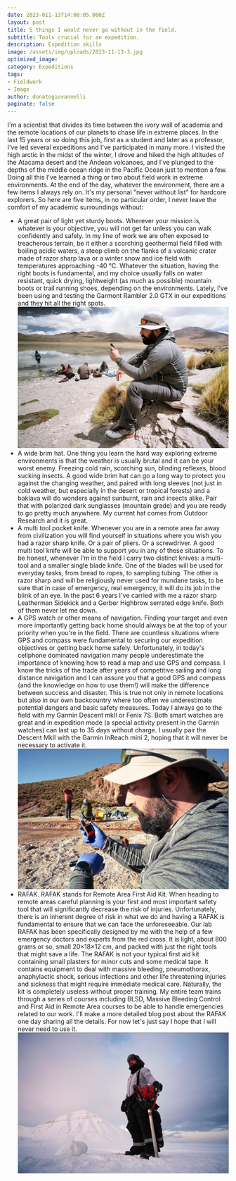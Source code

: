 ```yaml
---
date: 2023-011-13T14:00:05.000Z
layout: post
title: 5 things I would never go without in the field.
subtitle: Tools crucial for an expedition.
description: Espedition skills 
image: /assets/img/uploads/2023-11-13-3.jpg
optimized_image:
category: Expeditions
tags:
- Fieldwork
- Image
author: donatogiovannelli
paginate: false
---
```

I'm a scientist that divides its time between the ivory wall of academia and the remote locations of our planets to chase life in extreme places. In the last 15 years or so doing this job, first as a student and later as a professor, I've led several expeditions and I've participated in many more. I visited the high arctic in the midst of the winter, I drove and hiked the high altitudes of the Atacama desert and the Andean volcanoes, and I've plunged to the depths of the middle ocean ridge in the Pacific Ocean just to mention a few. 
Doing all this I've learned a thing or two about field work in extreme environments. At the end of the day, whatever the environment, there are a few items I always rely on. It's my personal "never without list" for hardcore explorers. 
So here are five items, in no particular order, I never leave the comfort of my academic surroundings without:
- A great pair of light yet sturdy boots. Wherever your mission is, whatever is your objective, you will not get far unless you can walk confidently and safely. In my line of work we are often exposed to treacherous terrain, be it either a scorching geothermal field filled with boiling acidic waters, a steep climb on the flanks of a volcanic crater made of razor sharp lava or a winter snow and ice field with temperatures approaching -40 °C. Whatever the situation, having the right boots is fundamental, and my choice usually falls on water resistant, quick drying, lightweight (as much as possible) mountain boots or trail running shoes, depending on the environments. Lately, I've been using and testing the Garmont Rambler 2.0 GTX in our expeditions and they hit all the right spots.
![Alt text](/assets/img/uploads/2023-11-13-1.jpg "Checking location in Argentina, at almost 5000 meters abolve sea level")
- A wide brim hat. One thing you learn the hard way exploring extreme environments is that the weather is usually brutal and it can be your worst enemy. Freezing cold rain, scorching sun, blinding reflexes, blood sucking insects. A good wide brim hat can go a long way to protect you against the changing weather, and paired with long sleeves (not just in cold weather, but especially in the desert or tropical forests) and a baklava will do wonders against sunburnt, rain and insects alike. Pair that with polarized dark sunglasses (mountain grade) and you are ready to go pretty much anywhere. My current hat comes from Outdoor Research and it is great.
- A multi tool pocket knife. Whenever you are in a remote area far away from civilization you will find yourself in situations where you wish you had a razor sharp knife. Or a pair of pliers. Or a screwdriver. A good multi tool knife will be able to support you in any of these situations. To be honest, whenever I'm in the field I carry two distinct knives: a multi-tool and a smaller single blade knife. One of the blades will be used for everyday tasks, from bread to ropes, to sampling tubing. The other is razor sharp and will be religiously never used for mundane tasks, to be sure that in case of emergency, real emergency, it will do its job in the blink of an eye. In the past 6 years I've carried with me a razor sharp Leatherman Sidekick and a Gerber Highbrow serrated edge knife. Both of them never let me down.
- A GPS watch or other means of navigation. Finding your target and even more importantly getting back home should always be at the top of your priority when you're in the field. There are countless situations where GPS and compass were fundamental to securing our expedition objectives or getting back home safely. Unfortunately, in today's cellphone dominated navigation many people underestimate the importance of knowing how to read a map and use GPS and compass. I know the tricks of the trade after years of competitive sailing and long distance navigation and I can assure you that a good GPS and compass (and the knowledge on how to use them!) will make the difference between success and disaster. This is true not only in remote locations but also in our own backcountry where too often we underestimate potential dangers and basic safety measures. Today I always go to the field with my Garmin Descent mkII or Fenix 7S. Both smart watches are great and in expedition mode (a special activity present in the Garmin watches) can last up to 35 days without charge. I usually pair the Descent MkII with the Garmin InReach mini 2, hoping that it will never be necessary to activate it.
![Alt text](/assets/img/uploads/2023-11-13-2.jpg "Gps tools are also for safety")
- RAFAK. RAFAK stands for Remote Area First Aid Kit. When heading to remote areas careful planning is your first and most important safety tool that will significantly decrease the risk of injuries. Unfortunately, there is an inherent degree of risk in what we do and having a RAFAK is fundamental to ensure that we can face the unforeseeable. Our lab RAFAK has been specifically designed by me with the help of a few emergency doctors and experts from the red cross. It is light, about 800 grams or so, small 20×18×12 cm, and packed with just the right tools that might save a life. The RAFAK is not your typical first aid kit containing small plasters for minor cuts and some medical tape. It contains equipment to deal with massive bleeding, pneumothorax, anaphylactic shock, serious infections and other life threatening injuries and sickness that might require immediate medical care. Naturally, the kit is completely useless without proper training. My entire team trains through a series of courses including BLSD, Massive Bleeding Control and First Aid in Remote Area courses to be able to handle emergencies related to our work. I'll make a more detailed blog post about the RAFAK one day sharing all the details. For now let's just say I hope that I will never need to use it.
![Alt text](/assets/img/uploads/2023-11-13-3.jpg "Above the polar circle in deep winter")
